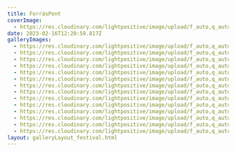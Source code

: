 ```yaml
---
title: ForrásPont
coverImage:
  - https://res.cloudinary.com/lightpositive/image/upload/f_auto,q_auto/v1676550270/uploads/Forr%C3%A1spont%202022/szeptember_18.jpg
date: 2023-02-16T12:20:59.817Z
galleryImages:
  - https://res.cloudinary.com/lightpositive/image/upload/f_auto,q_auto/v1676550270/uploads/Forr%C3%A1spont%202022/szeptember_18.jpg
  - https://res.cloudinary.com/lightpositive/image/upload/f_auto,q_auto/v1676550270/uploads/Forr%C3%A1spont%202022/img1.jpg
  - https://res.cloudinary.com/lightpositive/image/upload/f_auto,q_auto/v1676550270/uploads/Forr%C3%A1spont%202022/img1_12.jpg
  - https://res.cloudinary.com/lightpositive/image/upload/f_auto,q_auto/v1676550270/uploads/Forr%C3%A1spont%202022/img1_11.jpg
  - https://res.cloudinary.com/lightpositive/image/upload/f_auto,q_auto/v1676550270/uploads/Forr%C3%A1spont%202022/img1_10.jpg
  - https://res.cloudinary.com/lightpositive/image/upload/f_auto,q_auto/v1676550269/uploads/Forr%C3%A1spont%202022/img1_9.jpg
  - https://res.cloudinary.com/lightpositive/image/upload/f_auto,q_auto/v1676550269/uploads/Forr%C3%A1spont%202022/img1_6.jpg
  - https://res.cloudinary.com/lightpositive/image/upload/f_auto,q_auto/v1676550269/uploads/Forr%C3%A1spont%202022/img1_4.jpg
  - https://res.cloudinary.com/lightpositive/image/upload/f_auto,q_auto/v1676550269/uploads/Forr%C3%A1spont%202022/img1_5.jpg
  - https://res.cloudinary.com/lightpositive/image/upload/f_auto,q_auto/v1676550269/uploads/Forr%C3%A1spont%202022/img1_7.jpg
  - https://res.cloudinary.com/lightpositive/image/upload/f_auto,q_auto/v1676550269/uploads/Forr%C3%A1spont%202022/img1_3.jpg
  - https://res.cloudinary.com/lightpositive/image/upload/f_auto,q_auto/v1676550269/uploads/Forr%C3%A1spont%202022/img1_8.jpg
  - https://res.cloudinary.com/lightpositive/image/upload/f_auto,q_auto/v1676550268/uploads/Forr%C3%A1spont%202022/img1_2.jpg
  - https://res.cloudinary.com/lightpositive/image/upload/f_auto,q_auto/v1676550240/uploads/Forr%C3%A1spont%202022/img1_1.jpg
layout: galleryLayout_festival.html
---
```

